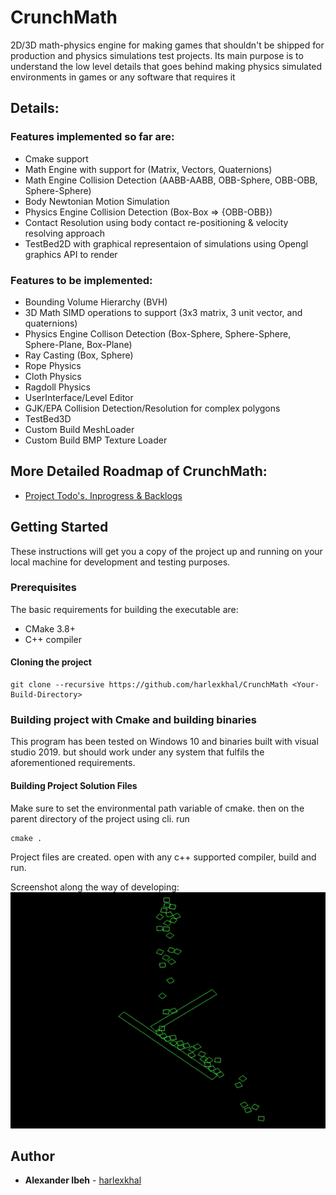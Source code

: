 # CrunchMath
2D/3D math-physics engine for making games that shouldn't be shipped for production and physics simulations test projects. Its main purpose is to understand the low level details that goes behind making physics simulated environments in games or any software that requires it

## Details:
### Features implemented so far are:
* Cmake support
* Math Engine with support for (Matrix, Vectors, Quaternions)
* Math Engine Collision Detection (AABB-AABB, OBB-Sphere, OBB-OBB, Sphere-Sphere)
* Body Newtonian Motion Simulation
* Physics Engine Collision Detection (Box-Box => {OBB-OBB})
* Contact Resolution using body contact re-positioning & velocity resolving approach 
* TestBed2D with graphical representaion of simulations using Opengl graphics API to render

### Features to be implemented:
* Bounding Volume Hierarchy (BVH)
* 3D Math SIMD operations to support (3x3 matrix, 3 unit vector, and quaternions)
* Physics Engine Collison Detection (Box-Sphere, Sphere-Sphere, Sphere-Plane, Box-Plane) 
* Ray Casting (Box, Sphere)
* Rope Physics
* Cloth Physics
* Ragdoll Physics
* UserInterface/Level Editor
* GJK/EPA Collision Detection/Resolution for complex polygons
* TestBed3D
* Custom Build MeshLoader
* Custom Build BMP Texture Loader

## More Detailed Roadmap of CrunchMath:
* [Project Todo's, Inprogress & Backlogs](https://github.com/users/harlexkhal/projects/1)

## Getting Started
These instructions will get you a copy of the project up and running on your local machine for development and testing purposes.

### Prerequisites
The basic requirements for building the executable are:

* CMake 3.8+
* C++ compiler

#### Cloning the project
```
git clone --recursive https://github.com/harlexkhal/CrunchMath <Your-Build-Directory>
```

### Building project with Cmake and building binaries
This program has been tested on Windows 10 and binaries built with visual studio 2019. but should work under any system that fulfils the aforementioned requirements.

#### Building Project Solution Files
Make sure to set the environmental path variable of cmake. then on the parent directory of the project using cli. run

```
cmake .
```
Project files are created. open with any c++ supported compiler, build and run.

Screenshot along the way of developing:
![Demo.gif](Resources/Branding/Demo.gif)

## Author
* **Alexander Ibeh** - [harlexkhal](https://github.com/harlexkhal)
